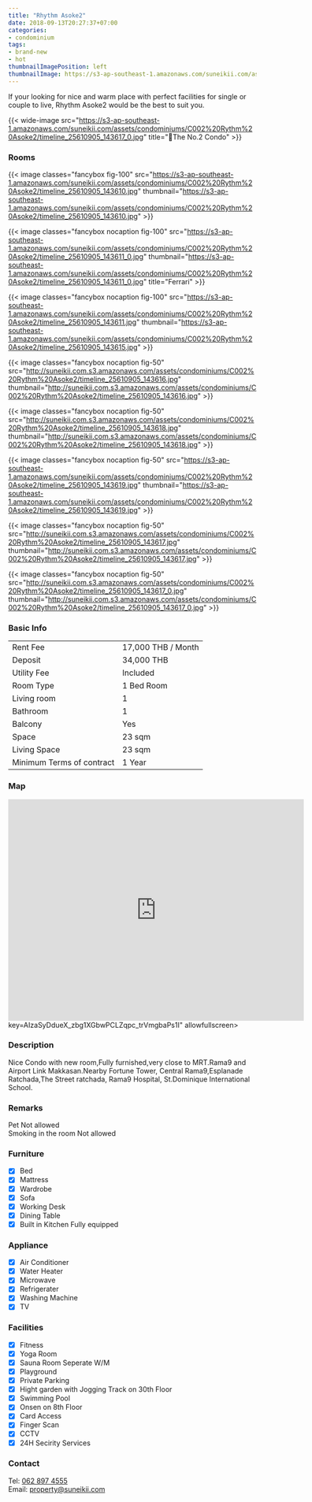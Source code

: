 ```yaml
---
title: "Rhythm Asoke2"
date: 2018-09-13T20:27:37+07:00
categories:
- condominium
tags:
- brand-new
- hot
thumbnailImagePosition: left
thumbnailImage: https://s3-ap-southeast-1.amazonaws.com/suneikii.com/assets/condominiums/C002%20Rythm%20Asoke2/timeline_25610905_143620.jpg
---
```


If your looking for nice and warm place with perfect facilities for single or couple to live, Rhythm Asoke2 would be the best to suit you.
<!--more-->

<p></p>

{{< wide-image src="https://s3-ap-southeast-1.amazonaws.com/suneikii.com/assets/condominiums/C002%20Rythm%20Asoke2/timeline_25610905_143617_0.jpg" title="The No.2 Condo" >}}

### Rooms

<p></p>

{{< image classes="fancybox fig-100" src="https://s3-ap-southeast-1.amazonaws.com/suneikii.com/assets/condominiums/C002%20Rythm%20Asoke2/timeline_25610905_143610.jpg" thumbnail="https://s3-ap-southeast-1.amazonaws.com/suneikii.com/assets/condominiums/C002%20Rythm%20Asoke2/timeline_25610905_143610.jpg" >}}

{{< image classes="fancybox nocaption fig-100" src="https://s3-ap-southeast-1.amazonaws.com/suneikii.com/assets/condominiums/C002%20Rythm%20Asoke2/timeline_25610905_143611_0.jpg" thumbnail="https://s3-ap-southeast-1.amazonaws.com/suneikii.com/assets/condominiums/C002%20Rythm%20Asoke2/timeline_25610905_143611_0.jpg" title="Ferrari" >}}

{{< image classes="fancybox nocaption fig-100" src="https://s3-ap-southeast-1.amazonaws.com/suneikii.com/assets/condominiums/C002%20Rythm%20Asoke2/timeline_25610905_143611.jpg" thumbnail="https://s3-ap-southeast-1.amazonaws.com/suneikii.com/assets/condominiums/C002%20Rythm%20Asoke2/timeline_25610905_143615.jpg" >}}

{{< image classes="fancybox nocaption fig-50" src="http://suneikii.com.s3.amazonaws.com/assets/condominiums/C002%20Rythm%20Asoke2/timeline_25610905_143616.jpg" thumbnail="http://suneikii.com.s3.amazonaws.com/assets/condominiums/C002%20Rythm%20Asoke2/timeline_25610905_143616.jpg" >}}

{{< image classes="fancybox nocaption fig-50" src="http://suneikii.com.s3.amazonaws.com/assets/condominiums/C002%20Rythm%20Asoke2/timeline_25610905_143618.jpg" thumbnail="http://suneikii.com.s3.amazonaws.com/assets/condominiums/C002%20Rythm%20Asoke2/timeline_25610905_143618.jpg" >}}

{{< image classes="fancybox nocaption fig-50" src="https://s3-ap-southeast-1.amazonaws.com/suneikii.com/assets/condominiums/C002%20Rythm%20Asoke2/timeline_25610905_143619.jpg" thumbnail="https://s3-ap-southeast-1.amazonaws.com/suneikii.com/assets/condominiums/C002%20Rythm%20Asoke2/timeline_25610905_143619.jpg" >}}

{{< image classes="fancybox nocaption fig-50" src="http://suneikii.com.s3.amazonaws.com/assets/condominiums/C002%20Rythm%20Asoke2/timeline_25610905_143617.jpg" thumbnail="http://suneikii.com.s3.amazonaws.com/assets/condominiums/C002%20Rythm%20Asoke2/timeline_25610905_143617.jpg" >}}

{{< image classes="fancybox nocaption fig-50" src="http://suneikii.com.s3.amazonaws.com/assets/condominiums/C002%20Rythm%20Asoke2/timeline_25610905_143617_0.jpg" thumbnail="http://suneikii.com.s3.amazonaws.com/assets/condominiums/C002%20Rythm%20Asoke2/timeline_25610905_143617_0.jpg" >}}

<p></p>

### Basic Info

|  |  |
|----------|------------|
| Rent Fee | 17,000 THB / Month |
| Deposit  | 34,000 THB |
| Utility Fee | Included |
| Room Type | 1 Bed Room |
| Living room | 1 |
| Bathroom | 1|
| Balcony  | Yes |
| Space | 23 sqm |
| Living Space | 23 sqm |
| Minimum Terms of contract<br> | 1 Year |


<p></p>

### Map

<p></p>

<iframe width="600" height="450" frameborder="0" style="border:0" src="https://www.google.com/maps/embed/v1/place?q=Rhythm%20Asoke2&key=AIzaSyDdueX_zbg1XGbwPCLZqpc_trVmgbaPs1I" allowfullscreen></iframe>key=AIzaSyDdueX_zbg1XGbwPCLZqpc_trVmgbaPs1I" allowfullscreen></iframe>

<p></p>

### Description

<p></p>

Nice Condo with new room,Fully furnished,very close to MRT.Rama9 and Airport Link Makkasan.Nearby Fortune Tower, Central Rama9,Esplanade Ratchada,The Street ratchada, Rama9 Hospital, St.Dominique International School.

### Remarks

<p></p>

Pet Not allowed  
Smoking in the room Not allowed


### Furniture

- [x] Bed
- [x] Mattress
- [x] Wardrobe
- [x] Sofa
- [x] Working Desk
- [x] Dining Table
- [x] Built in Kitchen Fully equipped

### Appliance

- [x] Air Conditioner
- [x] Water Heater
- [x] Microwave
- [x] Refrigerater
- [x] Washing Machine
- [x] TV

### Facilities

- [x] Fitness
- [x] Yoga Room
- [x] Sauna Room Seperate W/M
- [x] Playground
- [x] Private Parking
- [x] Hight garden with Jogging Track on 30th Floor
- [x] Swimming Pool
- [x] Onsen on 8th Floor
- [x] Card Access
- [x] Finger Scan
- [x] CCTV
- [x] 24H Secirity Services

### Contact

Tel: <a href="tel:062 897 4555">062 897 4555</a><br>
Email: <a href="mailto:property@suneikii.com">property@suneikii.com</a>